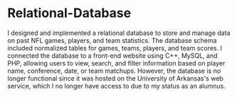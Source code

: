# Relational-Database
I designed and implemented a relational database to store and manage data on past NFL games, players, and team statistics. The database schema included normalized tables for games, teams, players, and team scores. I connected the database to a front-end website using C++, MySQL, and PHP, allowing users to view, search, and filter information based on player name, conference, date, or team matchups. However, the database is no longer functional since it was hosted on the University of Arkansas's web service, which I no longer have access to due to my status as an alumnus.

